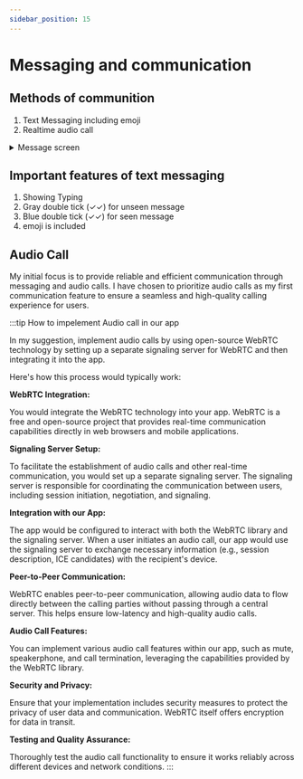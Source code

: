 ```yaml
---
sidebar_position: 15
---
```


# Messaging and communication


## Methods of communition
1. Text Messaging including emoji
2. Realtime audio call

<details>
<summary> Message screen
</summary>


 ![Alt Text](./img/mssge.png)
</details>




## Important features of text messaging
1. Showing Typing
2. Gray double tick (✓✓) for unseen message
3. Blue double tick  (✓✓)  for seen message
4. emoji is included




## Audio Call

My initial focus is to provide reliable and efficient communication through messaging and audio calls. I have chosen to prioritize audio calls as my first communication feature to ensure a seamless and high-quality calling experience for users.

:::tip How to impelement Audio call in our app


In my suggestion, implement audio calls by using open-source WebRTC technology by setting up a separate signaling server for WebRTC and then integrating it into the app.

 Here's how this process would typically work:

**WebRTC Integration:**

You would integrate the WebRTC technology into your app. WebRTC is a free and open-source project that provides real-time communication capabilities directly in web browsers and mobile applications.


**Signaling Server Setup:**

To facilitate the establishment of audio calls and other real-time communication, you would set up a separate signaling server. The signaling server is responsible for coordinating the communication between users, including session initiation, negotiation, and signaling.


**Integration with our App:**

The app would be configured to interact with both the WebRTC library and the signaling server.
When a user initiates an audio call, our app would use the signaling server to exchange necessary information (e.g., session description, ICE candidates) with the recipient's device.


**Peer-to-Peer Communication:**

WebRTC enables peer-to-peer communication, allowing audio data to flow directly between the calling parties without passing through a central server. This helps ensure low-latency and high-quality audio calls.

**Audio Call Features:**

You can implement various audio call features within our app, such as mute, speakerphone, and call termination, leveraging the capabilities provided by the WebRTC library.

**Security and Privacy:**

Ensure that your implementation includes security measures to protect the privacy of user data and communication. WebRTC itself offers encryption for data in transit.


**Testing and Quality Assurance:**

Thoroughly test the audio call functionality to ensure it works reliably across different devices and network conditions.
:::





